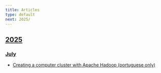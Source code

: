 ```yaml
---
title: Articles
type: default
next: 2025/
---
```


## [2025](2025/)

### [July](2025/07/)

* [Creating a computer cluster with Apache Hadoop (portuguese only)](2025/07/1-hadoop-cluster)
